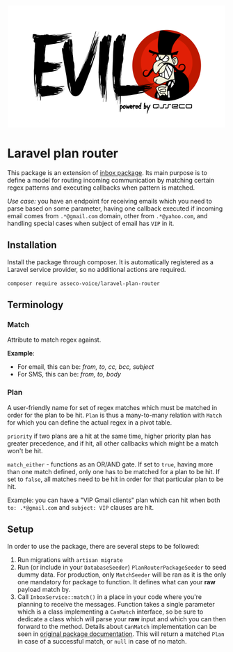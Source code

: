 <p align="center"><a href="https://see.asseco.com" target="_blank"><img src="https://github.com/asseco-voice/art/blob/main/evil_logo.png" width="500"></a></p>

# Laravel plan router

This package is an extension of [inbox package](https://github.com/asseco-voice/laravel-inbox). 
Its main purpose is to define a model for routing incoming communication by matching certain 
regex patterns and executing callbacks when pattern is matched.  

*Use case:* you have an endpoint for receiving emails which you need to parse based on some parameter,
having one callback executed if incoming email comes from ``.*@gmail.com`` domain, other from `.*@yahoo.com`,
and handling special cases when subject of email has ``VIP`` in it. 

## Installation

Install the package through composer. It is automatically registered as a Laravel service provider, so no additional actions are required.

``composer require asseco-voice/laravel-plan-router``

## Terminology

### Match

Attribute to match regex against.

**Example**: 
- For email, this can be: *from, to, cc, bcc, subject*
- For SMS, this can be: *from, to, body*

### Plan

A user-friendly name for set of regex matches which must be matched in order for the plan to be hit.
``Plan`` is thus a many-to-many relation with `Match` for which you can define the actual
regex in a pivot table.

`priority` if two plans are a hit at the same time, higher priority plan
has greater precedence, and if hit, all other callbacks which might be a match won't be hit.

``match_either`` - functions as an OR/AND gate. If set to `true`, having more than one match defined,
only one has to be matched for a plan to be hit. If set to ``false``, all matches need to be hit in order
for that particular plan to be hit.  

Example: you can have a "VIP Gmail clients" plan which can hit when both ``to: .*@gmail.com`` and `subject: VIP` 
clauses are hit.

## Setup

In order to use the package, there are several steps to be followed:

1. Run migrations with ``artisan migrate``
1. Run (or include in your `DatabaseSeeder`) ``PlanRouterPackageSeeder`` to seed dummy data. 
For production, only `MatchSeeder` will be ran as it is the only one mandatory for package to function.
It defines what can your **raw** payload match by.
1. Call `InboxService::match()` in a place in your code where you're planning to receive the messages.
Function takes a single parameter which is a class implementing a ``CanMatch`` interface, so be sure
to dedicate a class which will parse your **raw** input and which you can then forward to the method.
Details about ``CanMatch`` implementation can be seen in 
[original package documentation](https://github.com/asseco-voice/laravel-inbox).
This will return a matched ``Plan`` in case of a successful match, or `null` in case of no 
match.

